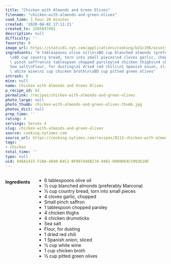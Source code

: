 ```yaml
---
title: "Chicken with Almonds and Green Olives"
filename: "chicken-with-almonds-and-green-olives"
cook_time: 1 hour 20 minutes
created: '2020-04-02 17:11:21'
created_ts: 1585847481
description: null
difficulty: ''
favorite: 0
image_url: https://static01.nyt.com/applications/cooking/b21c196/assets/NYTCookingLogo.png
ingredients: "6 tablespoons olive oil\n\xBD cup blanched almonds (preferably Marcona)\n\
  \xBD cup country bread, torn into small pieces\n4 cloves garlic, chopped\nSmall\
  \ pinch saffron\n1 tablespoon chopped parsley\n4 chicken thighs\n4 chicken drumsticks\n\
  Sea salt\nFlour, for dusting\n1 dried red chili\n1 Spanish onion, sliced\n\xBD cup\
  \ white wine\n1 cup chicken broth\n\xBD cup pitted green olives"
intrash: 0
mine: null
name: Chicken with Almonds and Green Olives
p_recipe_id: 82
permalink: /recipes/chicken-with-almonds-and-green-olives
photo_large: null
photo_thumb: chicken-with-almonds-and-green-olives-thumb.jpg
photos_dict: null
prep_time: ''
rating: 4
servings: Serves 4
slug: chicken-with-almonds-and-green-olives
source: cooking.nytimes.com
source_url: https://cooking.nytimes.com/recipes/8113-chicken-with-almonds-and-green-olives?action=click&module=Global%20Search%20Recipe%20Card&pgType=search&rank=26
tags:
- chicken
total_time: ''
type: null
uid: 946A1415-F2AA-4840-B4C2-BF0974488278-9482-0000064C5993610E
---
```

<div class="large-8 medium-7 columns" id="writeup">	</div><!-- #writeup -->
</div><!-- #row-one -->
<div class="row" id="row-two">	<div class="medium-4 small-5 columns" id="ingredients"><h4>Ingredients</h4><div class="box box-ingredients content"><ul>
<li>6 tablespoons olive oil</li>
<li>½ cup blanched almonds (preferably Marcona)</li>
<li>½ cup country bread, torn into small pieces</li>
<li>4 cloves garlic, chopped</li>
<li>Small pinch saffron</li>
<li>1 tablespoon chopped parsley</li>
<li>4 chicken thighs</li>
<li>4 chicken drumsticks</li>
<li>Sea salt</li>
<li>Flour, for dusting</li>
<li>1 dried red chili</li>
<li>1 Spanish onion, sliced</li>
<li>½ cup white wine</li>
<li>1 cup chicken broth</li>
<li>½ cup pitted green olives</li>
</ul>
</div>	</div>	<div class="medium-6 small-7 columns" id="directions">	</div>